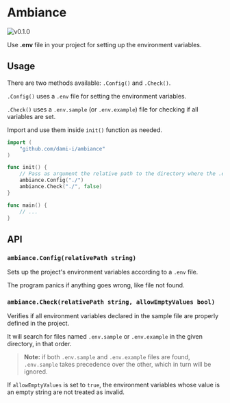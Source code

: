 # Ambiance

![v0.1.0](https://img.shields.io/badge/version-v0.1.0-blue)

Use **.env** file in your project for setting up the environment variables.

## Usage

There are two methods available: `.Config()` and `.Check()`.

`.Config()` uses a `.env` file for setting the environment variables.

`.Check()` uses a `.env.sample` (or `.env.example`) file for checking if all variables are set.

Import and use them inside `init()` function as needed.

```go
import (
	"github.com/dami-i/ambiance"
)

func init() {
	// Pass as argument the relative path to the directory where the .env file will be located
	ambiance.Config("./")
	ambiance.Check("./", false)
}

func main() {
	// ...
}
```

## API

### `ambiance.Config(relativePath string)`

Sets up the project's environment variables according to a `.env` file.

The program panics if anything goes wrong, like file not found.

### `ambiance.Check(relativePath string, allowEmptyValues bool)`

Verifies if all environment variables declared in the sample file are properly defined in the project.

It will search for files named `.env.sample` or `.env.example` in the given directory, in that order.

> **Note:** if both `.env.sample` and `.env.example` files are found, `.env.sample` takes precedence over the other, which in turn will be ignored.

If `allowEmptyValues` is set to `true`, the environment variables whose value is an empty string are not treated as invalid.
